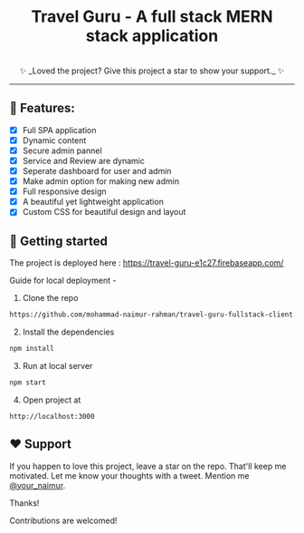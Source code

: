 <div align="center">
  
# Travel Guru - A full stack MERN stack application
<br/>
✨ _Loved the project? Give this project a star to show your support._ ✨
 </div>

---
## 🧐 Features:
- [x] Full SPA application
- [x] Dynamic content
- [x] Secure admin pannel
- [x] Service and Review are dynamic
- [x] Seperate dashboard for user and admin
- [x] Make admin option for making new admin
- [x] Full responsive design
- [x] A beautiful yet lightweight application
- [x] Custom CSS for beautiful design and layout

## 🚀 Getting started
The project is deployed here : https://travel-guru-e1c27.firebaseapp.com/

Guide for local deployment - 
1. Clone the repo
``` bash
https://github.com/mohammad-naimur-rahman/travel-guru-fullstack-client.git
```
2. Install the dependencies
```bash
npm install
```
3. Run at local server
```bash
npm start
```
4. Open project at
```
http://localhost:3000
```

## ❤️ Support

If you happen to love this project, leave a star on the repo. That'll keep me motivated. Let me know your thoughts with a tweet. Mention me [@your_naimur](https://twitter.com/your_naimur).

Thanks!

Contributions are welcomed!

